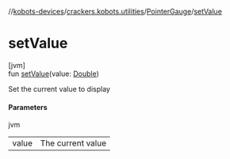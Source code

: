 //[kobots-devices](../../../index.md)/[crackers.kobots.utilities](../index.md)/[PointerGauge](index.md)/[setValue](set-value.md)

# setValue

[jvm]\
fun [setValue](set-value.md)(value: [Double](https://kotlinlang.org/api/latest/jvm/stdlib/kotlin/-double/index.html))

Set the current value to display

#### Parameters

jvm

| | |
|---|---|
| value | The current value |
